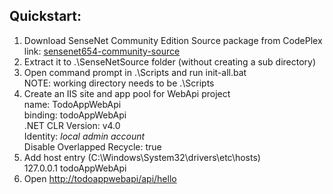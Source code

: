 ## Quickstart:
1) Download SenseNet Community Edition Source package from CodePlex
<br />link: [sensenet654-community-source](http://sensenet.codeplex.com/downloads/get/1586700)
2) Extract it to .\SenseNetSource folder (without creating a sub directory)
3) Open command prompt in .\Scripts and run init-all.bat
<br /> NOTE: working directory needs to be .\Scripts
4) Create an IIS site and app pool for WebApi project
<br /> name: TodoAppWebApi
<br />binding: todoAppWebApi
<br />.NET CLR Version: v4.0
<br />Identity: *local admin account*
<br />Disable Overlapped Recycle: true
5) Add host entry (C:\Windows\System32\drivers\etc\hosts)
<br />127.0.0.1 todoAppWebApi
6) Open [http://todoappwebapi/api/hello](http://todoappwebapi/api/hello)